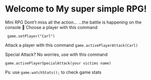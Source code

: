 # Welcome to My super simple RPG!

Mini RPG
Dont't miss all the action...
...the battle is happening on the console 🤫 
Choose a player with this command 

     game.setPlayer("Carl")
    
Attack a player with this command 
     `game.activePlayerAttack(Carl)`
    
Special Attack? No worries, use with this command 


    game.activePlayerSpecialAttack(your victims name)

   
   Ps: use  `game.watchStats();` to check game stats


